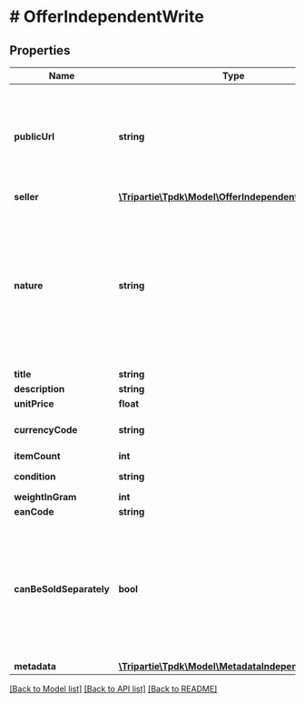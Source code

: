 # # OfferIndependentWrite

## Properties

Name | Type | Description | Notes
------------ | ------------- | ------------- | -------------
**publicUrl** | **string** | If specified, there would be not need for you to fill-in details. Must be accessible over WAN. | [optional]
**seller** | [**\Tripartie\Tpdk\Model\OfferIndependentWriteSeller**](OfferIndependentWriteSeller.md) |  | [optional]
**nature** | **string** | This WILL affect the assigned workflow. Choosing service will disable delivery for example. Refer to our technical hub for more information. | [default to 'physical_item']
**title** | **string** |  | [optional]
**description** | **string** |  | [optional]
**unitPrice** | **float** |  | [optional]
**currencyCode** | **string** |  | [optional] [default to 'EUR']
**itemCount** | **int** |  | [default to 1]
**condition** | **string** |  | [default to 'USED']
**weightInGram** | **int** |  | [optional]
**eanCode** | **string** |  | [optional]
**canBeSoldSeparately** | **bool** | Set this flag to false to forbid a potential buyer to acquire this item separately.          This is only useful in a BulkOffer context. | [default to true]
**metadata** | [**\Tripartie\Tpdk\Model\MetadataIndependentWrite[]**](MetadataIndependentWrite.md) |  |

[[Back to Model list]](../../README.md#models) [[Back to API list]](../../README.md#endpoints) [[Back to README]](../../README.md)
